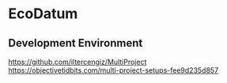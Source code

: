 # EcoDatum

## Development Environment

https://github.com/iltercengiz/MultiProject
https://objectivetidbits.com/multi-project-setups-fee9d235d857
